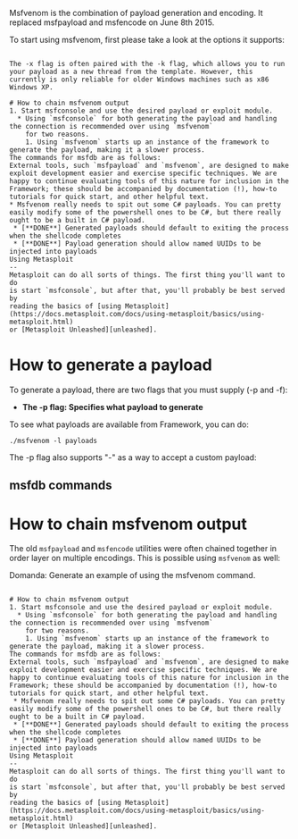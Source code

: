 Msfvenom is the combination of payload generation and encoding. It replaced msfpayload and msfencode on June 8th 2015.

To start using msfvenom, first please take a look at the options it supports:
```

The -x flag is often paired with the -k flag, which allows you to run your payload as a new thread from the template. However, this currently is only reliable for older Windows machines such as x86 Windows XP.

# How to chain msfvenom output
1. Start msfconsole and use the desired payload or exploit module.
  * Using `msfconsole` for both generating the payload and handling the connection is recommended over using `msfvenom`
    for two reasons.
    1. Using `msfvenom` starts up an instance of the framework to generate the payload, making it a slower process.
The commands for msfdb are as follows:
External tools, such `msfpayload` and `msfvenom`, are designed to make exploit development easier and exercise specific techniques. We are happy to continue evaluating tools of this nature for inclusion in the Framework; these should be accompanied by documentation (!), how-to tutorials for quick start, and other helpful text.
* Msfvenom really needs to spit out some C# payloads. You can pretty easily modify some of the powershell ones to be C#, but there really ought to be a built in C# payload.
 * [**DONE**] Generated payloads should default to exiting the process when the shellcode completes
 * [**DONE**] Payload generation should allow named UUIDs to be injected into payloads
Using Metasploit
--
Metasploit can do all sorts of things. The first thing you'll want to do
is start `msfconsole`, but after that, you'll probably be best served by
reading the basics of [using Metasploit](https://docs.metasploit.com/docs/using-metasploit/basics/using-metasploit.html)
or [Metasploit Unleashed][unleashed].
```

# How to generate a payload

To generate a payload, there are two flags that you must supply (-p and -f):

* **The -p flag: Specifies what payload to generate**

To see what payloads are available from Framework, you can do:

```
./msfvenom -l payloads
```

The -p flag also supports "-" as a way to accept a custom payload:
## msfdb commands
# How to chain msfvenom output

The old ``msfpayload`` and ``msfencode`` utilities were often chained together in order layer on multiple encodings. This is possible using ``msfvenom`` as well:

Domanda:  Generate an example of using the msfvenom command. 
```

# How to chain msfvenom output
1. Start msfconsole and use the desired payload or exploit module.
  * Using `msfconsole` for both generating the payload and handling the connection is recommended over using `msfvenom`
    for two reasons.
    1. Using `msfvenom` starts up an instance of the framework to generate the payload, making it a slower process.
The commands for msfdb are as follows:
External tools, such `msfpayload` and `msfvenom`, are designed to make exploit development easier and exercise specific techniques. We are happy to continue evaluating tools of this nature for inclusion in the Framework; these should be accompanied by documentation (!), how-to tutorials for quick start, and other helpful text.
 * Msfvenom really needs to spit out some C# payloads. You can pretty easily modify some of the powershell ones to be C#, but there really ought to be a built in C# payload.
 * [**DONE**] Generated payloads should default to exiting the process when the shellcode completes
 * [**DONE**] Payload generation should allow named UUIDs to be injected into payloads
Using Metasploit
--
Metasploit can do all sorts of things. The first thing you'll want to do
is start `msfconsole`, but after that, you'll probably be best served by
reading the basics of [using Metasploit](https://docs.metasploit.com/docs/using-metasploit/basics/using-metasploit.html)
or [Metasploit Unleashed][unleashed].
```